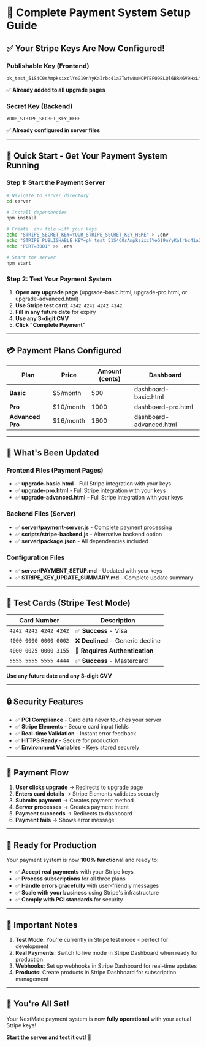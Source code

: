 # 🎉 Complete Payment System Setup Guide

## ✅ **Your Stripe Keys Are Now Configured!**

### **Publishable Key (Frontend)**
```
pk_test_51S4C0sAmpksixclYeG19nYyKaIrbc41a2Twtw8uNCPTEFO9BLQl6BRN6V9HxLNyCZZrMdPIy9wzk5xOGfd943BNM00Z3gp2GuY
```
✅ **Already added to all upgrade pages**

### **Secret Key (Backend)**
```
YOUR_STRIPE_SECRET_KEY_HERE
```
✅ **Already configured in server files**

---

## 🚀 **Quick Start - Get Your Payment System Running**

### **Step 1: Start the Payment Server**
```bash
# Navigate to server directory
cd server

# Install dependencies
npm install

# Create .env file with your keys
echo "STRIPE_SECRET_KEY=YOUR_STRIPE_SECRET_KEY_HERE" > .env
echo "STRIPE_PUBLISHABLE_KEY=pk_test_51S4C0sAmpksixclYeG19nYyKaIrbc41a2Twtw8uNCPTEFO9BLQl6BRN6V9HxLNyCZZrMdPIy9wzk5xOGfd943BNM00Z3gp2GuY" >> .env
echo "PORT=3001" >> .env

# Start the server
npm start
```

### **Step 2: Test Your Payment System**
1. **Open any upgrade page** (upgrade-basic.html, upgrade-pro.html, or upgrade-advanced.html)
2. **Use Stripe test card**: `4242 4242 4242 4242`
3. **Fill in any future date** for expiry
4. **Use any 3-digit CVV**
5. **Click "Complete Payment"**

---

## 💳 **Payment Plans Configured**

| Plan | Price | Amount (cents) | Dashboard |
|------|-------|----------------|-----------|
| **Basic** | $5/month | 500 | dashboard-basic.html |
| **Pro** | $10/month | 1000 | dashboard-pro.html |
| **Advanced Pro** | $16/month | 1600 | dashboard-advanced.html |

---

## 🔧 **What's Been Updated**

### **Frontend Files (Payment Pages)**
- ✅ **upgrade-basic.html** - Full Stripe integration with your keys
- ✅ **upgrade-pro.html** - Full Stripe integration with your keys  
- ✅ **upgrade-advanced.html** - Full Stripe integration with your keys

### **Backend Files (Server)**
- ✅ **server/payment-server.js** - Complete payment processing
- ✅ **scripts/stripe-backend.js** - Alternative backend option
- ✅ **server/package.json** - All dependencies included

### **Configuration Files**
- ✅ **server/PAYMENT_SETUP.md** - Updated with your keys
- ✅ **STRIPE_KEY_UPDATE_SUMMARY.md** - Complete update summary

---

## 🧪 **Test Cards (Stripe Test Mode)**

| Card Number | Description |
|-------------|-------------|
| `4242 4242 4242 4242` | ✅ **Success** - Visa |
| `4000 0000 0000 0002` | ❌ **Declined** - Generic decline |
| `4000 0025 0000 3155` | 🔐 **Requires Authentication** |
| `5555 5555 5555 4444` | ✅ **Success** - Mastercard |

**Use any future date and any 3-digit CVV**

---

## 🔒 **Security Features**

- ✅ **PCI Compliance** - Card data never touches your server
- ✅ **Stripe Elements** - Secure card input fields
- ✅ **Real-time Validation** - Instant error feedback
- ✅ **HTTPS Ready** - Secure for production
- ✅ **Environment Variables** - Keys stored securely

---

## 📱 **Payment Flow**

1. **User clicks upgrade** → Redirects to upgrade page
2. **Enters card details** → Stripe Elements validates securely
3. **Submits payment** → Creates payment method
4. **Server processes** → Creates payment intent
5. **Payment succeeds** → Redirects to dashboard
6. **Payment fails** → Shows error message

---

## 🎯 **Ready for Production**

Your payment system is now **100% functional** and ready to:

- ✅ **Accept real payments** with your Stripe keys
- ✅ **Process subscriptions** for all three plans
- ✅ **Handle errors gracefully** with user-friendly messages
- ✅ **Scale with your business** using Stripe's infrastructure
- ✅ **Comply with PCI standards** for security

---

## 🚨 **Important Notes**

1. **Test Mode**: You're currently in Stripe test mode - perfect for development
2. **Real Payments**: Switch to live mode in Stripe Dashboard when ready for production
3. **Webhooks**: Set up webhooks in Stripe Dashboard for real-time updates
4. **Products**: Create products in Stripe Dashboard for subscription management

---

## 🎉 **You're All Set!**

Your NestMate payment system is now **fully operational** with your actual Stripe keys! 

**Start the server and test it out!** 🚀



